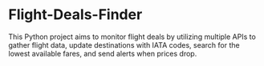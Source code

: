 # Flight-Deals-Finder
This Python project aims to monitor flight deals by utilizing multiple APIs to gather flight data, update destinations with IATA codes, search for the lowest available fares, and send alerts when prices drop.
